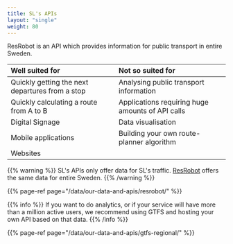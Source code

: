 ```yaml
---
title: SL's APIs
layout: "single"
weight: 80
---
```


ResRobot is an API which provides information for public transport in entire Sweden.

| Well suited for | Not so suited for |
| :--- | :--- |
| Quickly getting the next departures from a stop | Analysing public transport information |
| Quickly calculating a route from A to B | Applications requiring huge amounts of API calls |
| Digital Signage | Data visualisation |
| Mobile applications | Building your own route-planner algorithm |
| Websites |  |

{{% warning %}} SL's APIs only offer data for SL's traffic. [ResRobot](../resrobot/) offers the same data for
entire Sweden. {{% /warning %}}

{{% page-ref page="/data/our-data-and-apis/resrobot/" %}}

{{% info %}} If you want to do analytics, or if your service will have more than a million active users, we
recommend using GTFS and hosting your own API based on that data. {{% /info %}}

{{% page-ref page="/data/our-data-and-apis/gtfs-regional/" %}}
